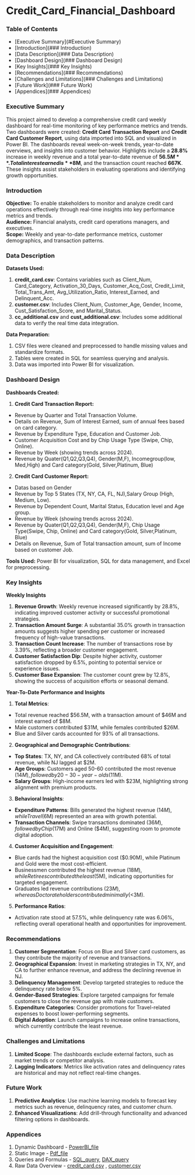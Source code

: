# Credit_Card_Financial_Dashboard 

### Table of Contents
- [Executive Summary](#Executive Summary)
- [Introduction](### Introduction)
- [Data Description](### Data Description)
- [Dashboard Design](### Dashboard Design)
- [Key Insights](### Key Insights)
- [Recommendations](### Recommendations)
- [Challenges and Limitations](### Challenges and Limitations)
- [Future Work](### Future Work)
- [Appendices](### Appendices)
  
### Executive Summary
This project aimed to develop a comprehensive credit card weekly dashboard for real-time monitoring of key performance metrics and trends. Two dashboards were created: **Credit Card Transaction Report** and **Credit Card Customer Report**, using data imported into SQL and visualized in Power BI. The dashboards reveal week-on-week trends, year-to-date overviews, and insights into customer behavior. Highlights include a **28.8%** increase in weekly revenue and a total year-to-date revenue of **$56.5M**. Total interest earned is **$8M**, and the transaction count reached **667K**. These insights assist stakeholders in evaluating operations and identifying growth opportunities.

### Introduction
**Objective:** To enable stakeholders to monitor and analyze credit card operations effectively through real-time insights into key performance metrics and trends.  
**Audience:** Financial analysts, credit card operations managers, and executives.  
**Scope:** Weekly and year-to-date performance metrics, customer demographics, and transaction patterns.  


### Data Description
**Datasets Used:**
1. **credit_card.csv**: Contains variables such as Client_Num, Card_Category, Activation_30_Days, Customer_Acq_Cost, Credit_Limit, Total_Trans_Amt, Avg_Utilization_Ratio, Interest_Earned, and Delinquent_Acc.
2. **customer.csv**: Includes Client_Num, Customer_Age, Gender, Income, Cust_Satisfaction_Score, and Marital_Status.
3. **cc_additional.csv** and **cust_additional.csv**: Includes some additional data to verify the real time data integration.
     
**Data Preparation:**
1. CSV files were cleaned and preprocessed to handle missing values and standardize formats.
2. Tables were created in SQL for seamless querying and analysis.
3. Data was imported into Power BI for visualization.
   
### Dashboard Design
**Dashboards Created:**
1. **Credit Card Transaction Report:**
- Revenue by Quarter and Total Transaction Volume.
- Details on Revenue, Sum of Interest Earned, sum of annual fees based on card category.
- Revenue by Expenditure Type, Education and Customer Job.
- Customer Acquisition Cost and by Chip Usage Type (Swipe, Chip, Online).
- Revenue by Week (showing trends across 2024).
- Revenue by Quater(Q1,Q2,Q3,Q4), Gender(M,F), Incomegroup(low, Med,High) and Card category(Gold, Silver,Platinum, Blue)

2. **Credit Card Customer Report:**
- Datas based on Gender
- Revenue by Top 5 States (TX, NY, CA, FL, NJ),Salary Group (High, Medium, Low).
- Revenue by Dependent Count, Marital Status, Education level and Age group.
- Revenue by Week (showing trends across 2024).
- Revenue by Quater(Q1,Q2,Q3,Q4), Gender(M,F), Chip Usage Type(Swipe, Chip, Online) and Card category(Gold, Silver,Platinum, Blue)
- Details on Revenue, Sum of Total transaction amount, sum of Income based on customer Job.
 
**Tools Used:** Power BI for visualization, SQL for data management, and Excel for preprocessing.

### Key Insights

**Weekly Insights**

1. **Revenue Growth**: Weekly revenue increased significantly by 28.8%, indicating improved customer activity or successful promotional strategies.  
2. **Transaction Amount Surge**: A substantial 35.0% growth in transaction amounts suggests higher spending per customer or increased frequency of high-value transactions.
4. **Transaction Count Increase**: The number of transactions rose by 3.39%, reflecting a broader customer engagement.  
5. **Customer Satisfaction Dip**: Despite higher activity, customer satisfaction dropped by 6.5%, pointing to potential service or experience issues.  
6. **Customer Base Expansion**: The customer count grew by 12.8%, showing the success of acquisition efforts or seasonal demand.  

**Year-To-Date Performance and Insights**

1. **Total Metrics**:
- Total revenue reached $56.5M, with a transaction amount of $46M and interest earned of $8M.
- Male customers contributed $31M, while females contributed $26M.
- Blue and Silver cards accounted for 93% of all transactions.

2. **Geographical and Demographic Contributions**:
- **Top States**: TX, NY, and CA collectively contributed 68% of total revenue, while NJ lagged at $2M.
- **Age Groups**: Customers aged 50-60 contributed the most revenue ($14M), followed by 20-30-year-olds ($11M).
- **Salary Groups**: High-income earners led with $23M, highlighting strong alignment with premium products.

3. **Behavioral Insights**:
- **Expenditure Patterns**: Bills generated the highest revenue ($14M), while Travel ($6M) represented an area with growth potential.
- **Transaction Channels**: Swipe transactions dominated ($36M), followed by Chip ($17M) and Online ($4M), suggesting room to promote digital adoption.

4. **Customer Acquisition and Engagement**:
- Blue cards had the highest acquisition cost ($0.90M), while Platinum and Gold were the most cost-efficient.
- Businessmen contributed the highest revenue ($18M), while Retirees contributed the least ($5M), indicating opportunities for targeted engagement.
- Graduates led revenue contributions ($23M), whereas Doctorate holders contributed minimally (<$3M).

5. **Performance Ratios**:
- Activation rate stood at 57.5%, while delinquency rate was 6.06%, reflecting overall operational health and opportunities for improvement.

### Recommendations
1. **Customer Segmentation**: Focus on Blue and Silver card customers, as they contribute the majority of revenue and transactions.
2. **Geographical Expansion**: Invest in marketing strategies in TX, NY, and CA to further enhance revenue, and address the declining revenue in NJ.
3. **Delinquency Management**: Develop targeted strategies to reduce the delinquency rate below 5%.
4. **Gender-Based Strategies**: Explore targeted campaigns for female customers to close the revenue gap with male customers.
5. **Expenditure Categories**: Consider promotions for Travel-related expenses to boost lower-performing segments.
6. **Digital Adoption**: Launch campaigns to increase online transactions, which currently contribute the least revenue.
   
### Challenges and Limitations
1. **Limited Scope**: The dashboards exclude external factors, such as market trends or competitor analysis.
2. **Lagging Indicators**: Metrics like activation rates and delinquency rates are historical and may not reflect real-time changes.
   
### Future Work
1. **Predictive Analytics**: Use machine learning models to forecast key metrics such as revenue, delinquency rates, and customer churn.
2. **Enhanced Visualizations**: Add drill-through functionality and advanced filtering options in dashboards.
   
### Appendices
1. Dynamic Dashboard - [PowerBI_file](https://github.com/liyapaul24/Credit_Card_Financial_Dashboard/blob/main/Report/Credit_Card_Report.pbix)
2. Static Image - [Pdf_file](https://github.com/liyapaul24/Credit_Card_Financial_Dashboard/blob/main/Report/Credit_Card_Weekly_Report.pdf)
3. Queries and Formulas - [SQL_query](https://github.com/liyapaul24/Credit_Card_Financial_Dashboard/blob/main/Data/SQLQuery.sql), [DAX_query](https://github.com/liyapaul24/Credit_Card_Financial_Dashboard/blob/main/Data/DAX%20Queries.docx)
4. Raw Data Overview - [credit_card.csv](https://github.com/liyapaul24/Credit_Card_Financial_Dashboard/blob/main/Data/credit_card.csv) , [customer.csv](https://github.com/liyapaul24/Credit_Card_Financial_Dashboard/blob/main/Data/customer.csv)
